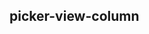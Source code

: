 ## picker-view-column

<!-- UTSCOMJSON.picker-view-column.description -->

<!-- UTSCOMJSON.picker-view-column.compatibility -->

<!-- UTSCOMJSON.picker-view-column.attribute -->

<!-- UTSCOMJSON.picker-view-column.event -->

<!-- UTSCOMJSON.picker-view-column.component_type-->

<!-- UTSCOMJSON.picker-view-column.children -->

<!-- UTSCOMJSON.picker-view-column.example -->

<!-- UTSCOMJSON.picker-view-column.reference -->
